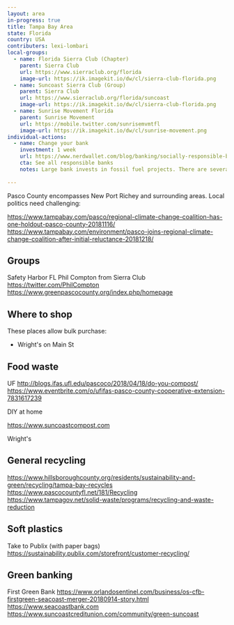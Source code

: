 ```yaml
---
layout: area
in-progress: true
title: Tampa Bay Area
state: Florida
country: USA
contributers: lexi-lombari
local-groups:
  - name: Florida Sierra Club (Chapter) 
    parent: Sierra Club
    url: https://www.sierraclub.org/florida
    image-url: https://ik.imagekit.io/dw/cl/sierra-club-florida.png
  - name: Suncoast Sierra Club (Group)
    parent: Sierra Club
    url: https://www.sierraclub.org/florida/suncoast
    image-url: https://ik.imagekit.io/dw/cl/sierra-club-florida.png
  - name: Sunrise Movement Florida
    parent: Sunrise Movement
    url: https://mobile.twitter.com/sunrisemvmtfl
    image-url: https://ik.imagekit.io/dw/cl/sunrise-movement.png
individual-actions:
  - name: Change your bank
    investment: 1 week
    url: https://www.nerdwallet.com/blog/banking/socially-responsible-banks/
    cta: See all responsible banks
    notes: Large bank invests in fossil fuel projects. There are several environmentally-responsible bank or credit union for Floridians to switch to. They include Suncoast Credit Union.
  
---
```

Pasco County encompasses New Port Richey and surrounding areas. Local politics need challenging:

https://www.tampabay.com/pasco/regional-climate-change-coalition-has-one-holdout-pasco-county-20181116/
https://www.tampabay.com/environment/pasco-joins-regional-climate-change-coalition-after-initial-reluctance-20181218/

## Groups
Safety Harbor FL
Phil Compton from Sierra Club
https://twitter.com/PhilCompton
https://www.greenpascocounty.org/index.php/homepage


## Where to shop
These places allow bulk purchase:

- Wright's on Main St

## Food waste
UF
http://blogs.ifas.ufl.edu/pascoco/2018/04/18/do-you-compost/
https://www.eventbrite.com/o/ufifas-pasco-county-cooperative-extension-7831617239

DIY at home

https://www.suncoastcompost.com

Wright's


## General recycling
https://www.hillsboroughcounty.org/residents/sustainability-and-green/recycling/tampa-bay-recycles
https://www.pascocountyfl.net/181/Recycling
https://www.tampagov.net/solid-waste/programs/recycling-and-waste-reduction



## Soft plastics
Take to Publix (with paper bags)
https://sustainability.publix.com/storefront/customer-recycling/


## Green banking
First Green Bank
https://www.orlandosentinel.com/business/os-cfb-firstgreen-seacoast-merger-20180914-story.html
https://www.seacoastbank.com
https://www.suncoastcreditunion.com/community/green-suncoast
